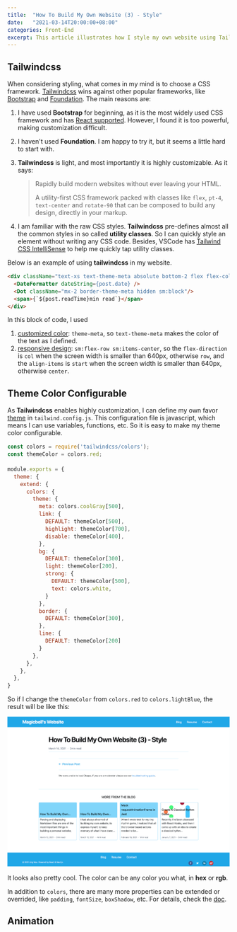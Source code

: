 ```yaml
---
title:  "How To Build My Own Website (3) - Style"
date:   "2021-03-14T20:00:00+08:00"
categories: Front-End
excerpt: This article illustrates how I style my own website using Tailwindcss framework, make theme color configurable, and apply interactive animations.
---
```




## Tailwindcss

When considering styling, what comes in my mind is to choose a CSS framework. [Tailwindcss](https://tailwindcss.com/) wins against other popular frameworks, like [Bootstrap](https://getbootstrap.com/) and [Foundation](https://get.foundation/). The main reasons are:

1. I have used **Bootstrap** for beginning, as it is the most widely used CSS framework and has [React supported](https://react-bootstrap.github.io/). However, I found it is too powerful, making customization difficult. 

2. I haven't used **Foundation**. I am happy to try it, but it seems a little hard to start with. 

3. **Tailwindcss** is light, and most importantly it is highly customizable. As it says:

     >Rapidly build modern websites without ever leaving your HTML.
     >
     >A utility-first CSS framework packed with classes like `flex`, `pt-4`, `text-center` and `rotate-90` that can be composed to build any design, directly in your markup.

4. I am familiar with the raw CSS styles. **Tailwindcss** pre-defines almost all the common styles in so called **utility classes**. So I can quickly style an element without writing any CSS code. Besides, VSCode has [Tailwind CSS IntelliSense](https://marketplace.visualstudio.com/items?itemName=bradlc.vscode-tailwindcss) to help me quickly tap utility classes.

Below is an example of using **tailwindcss** in my website.

```html
<div className="text-xs text-theme-meta absolute bottom-2 flex flex-col sm:flex-row sm:items-center">
  <DateFormatter dateString={post.date} />
  <Dot className="mx-2 border-theme-meta hidden sm:block"/>
  <span>{`${post.readTime}min read`}</span>
</div>
```

In this block of code, I used 

1. [customized color](https://tailwindcss.com/docs/customizing-colors): `theme-meta`, so `text-theme-meta` makes the color of the text as I defined.
2. [responsive design](https://tailwindcss.com/docs/responsive-design): `sm:flex-row sm:items-center`, so the `flex-direction` is `col` when the screen width is smaller than 640px, otherwise `row`, and the `align-items` is `start` when the screen width is smaller than 640px, otherwise `center`.



## Theme Color Configurable

As **Tailwindcss** enables highly customization, I can define my own favor [theme](https://tailwindcss.com/docs/theme) in `tailwind.config.js`. This configuration file is javascript, which means I can use variables, functions, etc. So it is easy to make my theme color configurable.

```javascript
const colors = require('tailwindcss/colors');
const themeColor = colors.red;

module.exports = {
  theme: {
    extend: {
      colors: {
        theme: {
          meta: colors.coolGray[500],
          link: {
            DEFAULT: themeColor[500],
            highlight: themeColor[700],
            disable: themeColor[400],
          },
          bg: {
            DEFAULT: themeColor[300],
            light: themeColor[200],
            strong: {
              DEFAULT: themeColor[500],
              text: colors.white,
            }
          },
          border: {
            DEFAULT: themeColor[300],
          },
          line: {
            DEFAULT: themeColor[200]
          }
        },
      },
    },
  },
}
```

So if I change the `themeColor` from `colors.red` to `colors.lightBlue`, the result will be like this:

![](/blog/assets/img-my-website/5.jpg)

It looks also pretty cool. The color can be any color you what, in **hex** or **rgb**.

In addition to `colors`, there are many more properties can be extended or overrided, like `padding`, `fontSize`, `boxShadow`, etc. For details, check the [doc](https://tailwindcss.com/docs/theme).

 

## Animation

